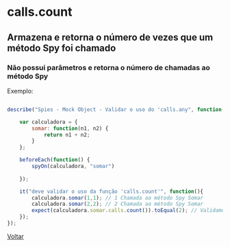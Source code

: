 # calls.count
## Armazena e retorna o número de vezes que um método Spy foi chamado
### Não possui parâmetros e retorna o número de chamadas ao método Spy

Exemplo:

```js

describe("Spies - Mock Object - Validar o uso do 'calls.any", function(){

    var calculadora = {
        somar: function(n1, n2) {
            return n1 + n2;
        }
    };

    beforeEach(function() {
        spyOn(calculadora, "somar")
            
    });

    it("deve validar o uso da função 'calls.count'", function(){
        calculadora.somar(1,1); // 1 Chamada ao método Spy Somar
        calculadora.somar(2,2); // 2 Chamada ao método Spy Somar
        expect(calculadora.somar.calls.count()).toEqual(2); // Validamos se foi realmente chamado 2X
    });
});
```

[Voltar](https://github.com/andresilveiraleite/jasmine_nodejs/blob/master/docs/spies/spies.md)  

